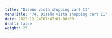 ```yaml
---
title: "Diseño vista shopping cart II"
menuTitle: "74. Diseño vista shopping cart II"
date: 2022-12-24T07:47:01-08:00
draft: false
weight: 25
---
```


